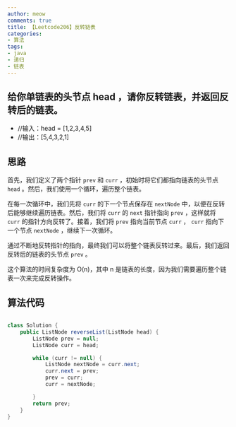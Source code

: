 ```yaml
---
author: meow
comments: true
title: 【Leetcode206】反转链表
categories:
- 算法
tags:
- java
- 递归
- 链表
---
```

## 给你单链表的头节点 head ，请你反转链表，并返回反转后的链表。
- //输入：head = [1,2,3,4,5]
- //输出：[5,4,3,2,1]

## 思路

首先，我们定义了两个指针  `prev`  和  `curr` ，初始时将它们都指向链表的头节点  `head` 。然后，我们使用一个循环，遍历整个链表。

在每一次循环中，我们先将  `curr`  的下一个节点保存在  `nextNode`  中，以便在反转后能够继续遍历链表。然后，我们将  `curr`  的  `next`  指针指向  `prev` ，这样就将  `curr`  的指针方向反转了。接着，我们将  `prev`  指向当前节点  `curr` ， `curr`  指向下一个节点  `nextNode` ，继续下一次循环。

通过不断地反转指针的指向，最终我们可以将整个链表反转过来。最后，我们返回反转后的链表的头节点  `prev` 。

这个算法的时间复杂度为 O(n)，其中 n 是链表的长度，因为我们需要遍历整个链表一次来完成反转操作。
## 算法代码

```java

class Solution {
    public ListNode reverseList(ListNode head) {
        ListNode prev = null;
        ListNode curr = head;

        while (curr != null) {
            ListNode nextNode = curr.next;
            curr.next = prev;
            prev = curr;
            curr = nextNode;

        }
        return prev;
    }
}

```
